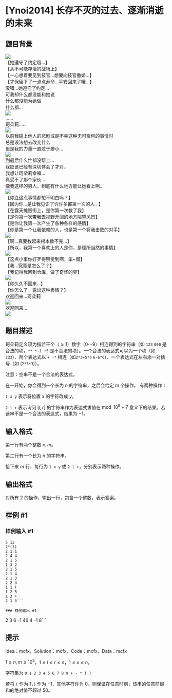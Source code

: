 # [Ynoi2014] 长存不灭的过去、逐渐消逝的未来

## 题目背景

![](https://cdn.luogu.com.cn/upload/pic/45532.png)  
【她遵守了约定哦...】  
【从不可能存活的战场上】  
【一心想着要见到技官...想要向技官撒娇...】  
【才保留下了一点点寿命...平安回来了哦...】  
没错...她遵守了约定...  
可我却什么都没能和她说  
什么都没能为她做  
什么都...  
![](https://cdn.luogu.com.cn/upload/pic/45534.png)  
......  
珂朵莉......  
![](https://cdn.luogu.com.cn/upload/pic/45535.png)  
以前我碰上他人的悲剧或是不幸这种无可奈何的事情时  
总是设法想去改变什么  
但是我的力量一直过于渺小...  
![](https://cdn.luogu.com.cn/upload/pic/45536.png)  
到最后什么忙都没帮上...  
我应该已经有深切体会了才对...  
我想让珂朵莉幸福...  
真受不了那个家伙...  
像我这样的男人，到底有什么地方能让她看上啊...  
![](https://cdn.luogu.com.cn/upload/pic/45537.png)  
【你连这点事情都想不明白吗？】  
【因为你...是让我见识了许许多都第一次的人...】  
【在露天摊贩街上，是你第一次救了我】  
【是你第一次带我去视野开阔的地方眺望风景】  
【是你让我第一次产生了各种各样的感情】  
【你是第一个让我依赖的人，也是第一个将我击败的对手】  
![](https://cdn.luogu.com.cn/upload/pic/45538.png)  
【啊...真要数起来根本数不完...】  
【所以，我第一个喜欢上的人是你，是理所当然的事情】  
![](https://cdn.luogu.com.cn/upload/pic/45539.png)  
【这点小事你好歹得察觉到啊，笨~蛋】  
【我...究竟是怎么了？】  
【我记得我回到仓库，做了奇怪的梦】  
![](https://cdn.luogu.com.cn/upload/pic/45540.png)    
【你久久不回来...】  
【你怎么了，露出这种表情？】  
欢迎回来...珂朵莉  
![](https://cdn.luogu.com.cn/upload/pic/45541.png)  
欢迎回来...  
![](https://cdn.luogu.com.cn/upload/pic/45542.png)  

## 题目描述

珂朵莉定义项为指若干个（$\ge1$）数字（$0\cdots 9$）相连得到的字符串（如 `123` `000` 是合法的项，`** *-1 +5` 是不合法的项）。一个合法的表达式可以为一个项（如 `233`）、两个表达式以 `+ -*` 相连（如`2*3+5*5` `6-6*6`）、一个表达式在左右添一对括号（如 (`2*3*3`)）。

注意：空串不是一个合法的表达式。

在一开始，你会得到一个长为 $n$ 的字符串，之后会给定 $m$ 个操作。 有两种操作：

`1 x y` 表示将位置 $x$ 的字符改成 $y$。

`2 l r` 表示询问 $[l,r]$ 的字符串作为表达式求值在$\bmod {10^9+7}$ 意义下的结果。若该串不是一个合法的表达式，结果为 $-1$。

## 输入格式

第一行有两个整数 $n,m$。

第二行有一个长为 $n$ 的字符串。

接下来 $m$ 行，每行为 `1 x y` 或 `2 l r`，分别表示两种操作。


## 输出格式

对所有 $2$ 的操作，输出一行，包含一个整数，表示答案。

## 样例 #1

### 样例输入 #1
```
5 12
2*(3)
2 1 1
2 4 4
2 1 5
1 3 2
2 1 5
2 1 4
2 1 3
2 2 3
1 1 (
1 2 5
1 3 +
2 1 5```

### 样例输出 #1

```
2
3
6
-1
46
4
-1
8```

## 提示

Idea：mcfx，Solution：mcfx，Code：mcfx，Data：mcfx

$1\leq n,m \leq 10^5$，$1 \leq l\leq r\leq n$，$1\leq x\leq n$。

字符集为 `0 1 2 3 4 5 6 7 8 9 + - * ( )`

若将 `(` 作为 $1$，`)` 作为 $-1$，其他字符作为 $0$，则保证在任意时刻，该串的任意前缀和的绝对值不超过 $50$。  
